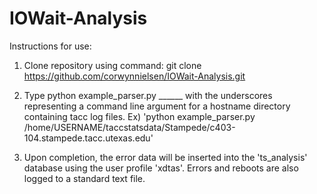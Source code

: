 # IOWait-Analysis

Instructions for use:

1. Clone repository using command: git clone https://github.com/corwynnielsen/IOWait-Analysis.git

2. Type python example_parser.py ______ with the underscores representing a command line argument
for a hostname directory containing tacc log files. Ex) 'python example_parser.py /home/USERNAME/taccstatsdata/Stampede/c403-104.stampede.tacc.utexas.edu'

3. Upon completion, the error data will be inserted into the 'ts_analysis' database using the user profile 'xdtas'.
Errors and reboots are also logged to a standard text file.
